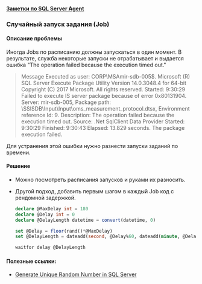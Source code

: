 #### [Заметки по SQL Server Agent](./SQLAgent_note.md)  

### Случайный запуск задания (Job)

#### Описание проблемы

Иногда Jobs по расписанию должны запускаться в один момент. В результате, служба некоторые запуски не отрабатывает и выдается ошибка "The operation failed because the execution timed out."

>  Message
> Executed as user: CORP\MSAmir-sdb-005$. Microsoft (R) SQL Server Execute Package Utility  Version 14.0.3048.4 for 64-bit  Copyright (C) 2017 Microsoft. All rights reserved.    Started:  9:30:29  Failed to execute IS server package because of error 0x80131904. Server: mir-sdb-005, Package path: \SSISDB\Input\Input\oms_measurement_protocol.dtsx, Environment reference Id: 9.  Description: The operation failed because the execution timed out.  Source: .Net SqlClient Data Provider  Started:  9:30:29  Finished: 9:30:43  Elapsed:  13.829 seconds.  The package execution failed.  

Для устранения этой ошибки нужно разнести запуски заданий по времени.

#### Решение  

- Можно посмотреть расписания запусков и руками их разносить.

- Другой подход, добавить первым шагом в каждый Job код с рендомной задержкой.

  ```sql
  declare @MaxDelay int = 180
  declare @Delay int = 0
  declare @DelayLength datetime = convert(datetime, 0)
  
  set @Delay = floor(rand()*@MaxDelay)
  set @DelayLength = dateadd(second, @Delay%60, dateadd(minute, @Delay/60, @DelayLength))
  
  waitfor delay @DelayLength
  ```
  
  
  


#### Полезные ссылки:  

- [Generate Unique Random Number in SQL Server](https://www.mssqltips.com/sqlservertip/6313/generate-unique-random-number-in-sql-server/)  
